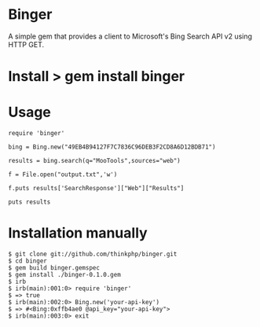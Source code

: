 # Binger

A simple gem that provides a client to Microsoft's Bing Search API v2 using HTTP GET.

# Install > gem install binger

# Usage

```
require 'binger'

bing = Bing.new("49EB4B94127F7C7836C96DEB3F2CD8A6D12BDB71")

results = bing.search(q="MooTools",sources="web")

f = File.open("output.txt",'w')    

f.puts results['SearchResponse']["Web"]["Results"]

puts results
```

# Installation manually

```
$ git clone git://github.com/thinkphp/binger.git
$ cd binger
$ gem build binger.gemspec
$ gem install ./binger-0.1.0.gem
$ irb
$ irb(main):001:0> require 'binger'
$ => true
$ irb(main):002:0> Bing.new('your-api-key')
$ => #<Bing:0xffb4ae0 @api_key="your-api-key">
$ irb(main):003:0> exit
```